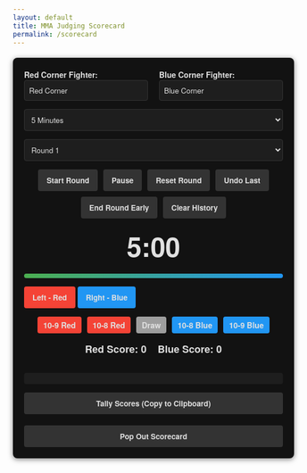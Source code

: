 ```yaml
---
layout: default
title: MMA Judging Scorecard
permalink: /scorecard
---
```


<div class="scorecard-container">
    <div class="content">
        <div class="fighter-inputs">
            <div class="fighter-red">
                <label for="red-fighter">Red Corner Fighter:</label>
                <input type="text" id="red-fighter" placeholder="Red Corner" value="Red Corner">
            </div>
            <div class="fighter-blue">
                <label for="blue-fighter">Blue Corner Fighter:</label>
                <input type="text" id="blue-fighter" placeholder="Blue Corner" value="Blue Corner">
            </div>
        </div>
        <select id="duration-select" onchange="updateTimerFromDuration()">
            <option value="300">5 Minutes</option>
            <option value="180">3 Minutes</option>
        </select>
        <select id="round-select">
            <option value="1">Round 1</option>
            <option value="2">Round 2</option>
            <option value="3">Round 3</option>
            <option value="4">Round 4</option>
            <option value="5">Round 5</option>
        </select>
        <div class="buttons">
            <button id="start-button" onclick="startRound()">Start Round</button>
            <button id="pause-button" onclick="pauseResumeRound()" disabled>Pause</button>
            <button id="reset-button" onclick="resetRound()" disabled>Reset Round</button>
            <button id="undo-button" onclick="undoScore()" disabled>Undo Last</button>
            <button id="end-button" onclick="endRound()" disabled>End Round Early</button>
            <button id="clear-history" onclick="clearHistory()">Clear History</button>
        </div>
        <div class="timer" id="timer" aria-live="polite">5:00</div>
        <div class="progress-bar">
            <div class="progress" id="progress"></div>
        </div>
        <div id="scoring-area" class="hidden">
            <button onclick="scoreRed()" class="red corner" aria-label="Score for Red (Left Arrow)">Left - Red</button>
            <button onclick="scoreBlue()" class="blue corner" aria-label="Score for Blue (Right Arrow)">Right - Blue</button>
        </div>
        <div class="direct-score">
            <button onclick="lockScore('10-9 Red')" class="red corner small" disabled>10-9 Red</button>
            <button onclick="lockScore('10-8 Red')" class="red corner small" disabled>10-8 Red</button>
            <button onclick="lockScore('Draw')" class="neutral small" disabled>Draw</button>
            <button onclick="lockScore('10-8 Blue')" class="blue corner small" disabled>10-8 Blue</button>
            <button onclick="lockScore('10-9 Blue')" class="blue corner small" disabled>10-9 Blue</button>
        </div>
        <div class="scores">
            <div class="score" id="red-score" aria-live="polite">Red Score: 0</div>
            <div class="score" id="blue-score" aria-live="polite">Blue Score: 0</div>
        </div>
        <div id="round-winner" aria-live="assertive"></div>
        <div class="history" id="history" aria-live="polite"></div>
        <button id="tally-button" onclick="tallyScores()">Tally Scores (Copy to Clipboard)</button>
    </div>
    <button class="popout-button" onclick="popOutScorecard()">Pop Out Scorecard</button>
</div>
<script>
    let redScore = 0;
    let blueScore = 0;
    let timerInterval;
    let isScoringActive = false;
    let timeLeft = 300; // Default to 5 minutes in seconds
    let maxTime = 300; // Track the max for progress calculation
    let isPaused = false;
    let history = [];
    let lastScore = null;
    const STORAGE_KEY = 'mma_scorecard_history';

    document.addEventListener('DOMContentLoaded', () => {
        history = JSON.parse(localStorage.getItem(STORAGE_KEY)) || [];
        document.getElementById('history').textContent = history.join('\n');
        updateTimerFromDuration(); // Initial timer display from default duration
    });

    function updateTimerFromDuration() {
        if (!isScoringActive) {
            maxTime = parseInt(document.getElementById('duration-select').value);
            timeLeft = maxTime;
            updateTimerDisplay();
        }
    }
    function startRound() {
        if (!isScoringActive) {
            redScore = 0;
            blueScore = 0;
            maxTime = parseInt(document.getElementById('duration-select').value);
            timeLeft = maxTime;
            lastScore = null;
            updateScores();
            updateProgress();
            updateTimerDisplay();
            document.getElementById('round-winner').textContent = '';
            document.getElementById('scoring-area').classList.remove('hidden');
            enableDirectScoreButtons(true);
            isScoringActive = true;
            document.getElementById('start-button').disabled = true;
            document.getElementById('pause-button').disabled = false;
            document.getElementById('reset-button').disabled = false;
            document.getElementById('undo-button').disabled = false;
            document.getElementById('end-button').disabled = false;
            timerInterval = setInterval(() => {
                if (!isPaused) {
                    timeLeft--;
                    updateProgress();
                    updateTimerDisplay();
                    if (timeLeft <= 30) flashTimer();
                    if (timeLeft <= 0) {
                        endRound();
                    }
                }
            }, 1000);
        }
    }
    function pauseResumeRound() {
        isPaused = !isPaused;
        document.getElementById('pause-button').textContent = isPaused ? 'Resume' : 'Pause';
        if (isPaused) {
            clearInterval(timerInterval);
        } else if (isScoringActive) {
            timerInterval = setInterval(() => {
                if (!isPaused) {
                    timeLeft--;
                    updateProgress();
                    updateTimerDisplay();
                    if (timeLeft <= 30) flashTimer();
                    if (timeLeft <= 0) {
                        endRound();
                    }
                }
            }, 1000);
        }
    }
    function resetRound() {
        if (isScoringActive) {
            redScore = 0;
            blueScore = 0;
            timeLeft = maxTime;
            lastScore = null;
            updateScores();
            updateProgress();
            updateTimerDisplay();
            document.getElementById('round-winner').textContent = '';
        }
    }
    function undoScore() {
        if (lastScore === 'red' && redScore > 0) {
            redScore--;
        } else if (lastScore === 'blue' && blueScore > 0) {
            blueScore--;
        }
        lastScore = null;
        updateScores();
        document.getElementById('undo-button').disabled = (redScore + blueScore === 0);
    }
    function lockScore(scoreType) {
        if (isScoringActive && !isPaused) {
            let forcedWinner = '';
            switch (scoreType) {
                case '10-9 Red':
                    forcedWinner = document.getElementById('red-fighter').value + ' wins the round 10-9';
                    break;
                case '10-8 Red':
                    forcedWinner = document.getElementById('red-fighter').value + ' wins the round 10-8';
                    break;
                case 'Draw':
                    forcedWinner = 'Round is a draw';
                    break;
                case '10-8 Blue':
                    forcedWinner = document.getElementById('blue-fighter').value + ' wins the round 10-8';
                    break;
                case '10-9 Blue':
                    forcedWinner = document.getElementById('blue-fighter').value + ' wins the round 10-9';
                    break;
            }
            endRound(forcedWinner); // Pass forced winner to override
        }
    }
    function endRound(forcedWinner = null) {
        clearInterval(timerInterval);
        document.getElementById('scoring-area').classList.add('hidden');
        enableDirectScoreButtons(false);
        isScoringActive = false;
        isPaused = false;
        document.getElementById('start-button').disabled = false;
        document.getElementById('pause-button').disabled = true;
        document.getElementById('pause-button').textContent = 'Pause';
        document.getElementById('reset-button').disabled = true;
        document.getElementById('undo-button').disabled = true;
        document.getElementById('end-button').disabled = true;
        let winner = forcedWinner;
        if (!winner) {
            let scoreDiff = Math.abs(redScore - blueScore);
            let score = '';
            if (scoreDiff >= 30) {
                score = '10-7';
            } else if (scoreDiff >= 15) {
                score = '10-8';
            } else {
                score = '10-9';
            }
            if (redScore > blueScore) {
                winner = document.getElementById('red-fighter').value + ' wins the round ' + score;
            } else if (blueScore > redScore) {
                winner = document.getElementById('blue-fighter').value + ' wins the round ' + score;
            } else {
                winner = 'Round is a draw';
            }
        }
        const roundEntry = `Round ${document.getElementById('round-select').value}: ${winner}`;
        history.push(roundEntry);
        document.getElementById('round-winner').textContent = winner;
        document.getElementById('history').textContent = history.join('\n');
        saveHistory();
        // Auto-increment round
        const roundSelect = document.getElementById('round-select');
        const nextRound = parseInt(roundSelect.value) + 1;
        if (nextRound <= 5) {
            roundSelect.value = nextRound;
        }
    }
    function scoreRed() {
        if (isScoringActive && !isPaused) {
            redScore++;
            lastScore = 'red';
            updateScores();
            flashButton('red');
            document.getElementById('undo-button').disabled = false;
        }
    }
    function scoreBlue() {
        if (isScoringActive && !isPaused) {
            blueScore++;
            lastScore = 'blue';
            updateScores();
            flashButton('blue');
            document.getElementById('undo-button').disabled = false;
        }
    }
    function updateScores() {
        document.getElementById('red-score').textContent = `${document.getElementById('red-fighter').value} Score: ${redScore}`;
        document.getElementById('blue-score').textContent = `${document.getElementById('blue-fighter').value} Score: ${blueScore}`;
    }
    function updateProgress() {
        const progress = document.getElementById('progress');
        const percentage = (timeLeft / maxTime) * 100;
        progress.style.width = `${percentage}%`;
    }
    function updateTimerDisplay() {
        let minutes = Math.floor(timeLeft / 60);
        let seconds = timeLeft % 60;
        document.getElementById('timer').textContent = `${minutes}:${seconds < 10 ? '0' : ''}${seconds}`;
    }
    function flashButton(color) {
        const button = document.querySelector(`.corner.${color}`);
        if (button) {
            button.style.backgroundColor = '#FF0000';
            setTimeout(() => button.style.backgroundColor = '', 200);
        }
    }
    function flashTimer() {
        const timer = document.getElementById('timer');
        timer.style.color = '#FFFFFF';
        setTimeout(() => timer.style.color = '#FF4040', 500);
    }
    function enableDirectScoreButtons(enable) {
        document.querySelectorAll('.direct-score button').forEach(btn => btn.disabled = !enable);
    }
    function saveHistory() {
        localStorage.setItem(STORAGE_KEY, JSON.stringify(history));
    }
    function clearHistory() {
        history = [];
        localStorage.removeItem(STORAGE_KEY);
        document.getElementById('history').textContent = '';
    }
    function tallyScores() {
        let tallyText = `Fight: ${document.getElementById('red-fighter').value} vs ${document.getElementById('blue-fighter').value}\n`;
        tallyText += history.join('\n');
        navigator.clipboard.writeText(tallyText).then(() => alert('Tally copied to clipboard!')).catch(err => console.error('Clipboard error', err));
    }
    function popOutScorecard() {
        const url = window.location.origin + '/scorecard-popout';
        window.open(url, 'MMA Scorecard', 'width=600,height=800,toolbar=no,menubar=no,scrollbars=yes,resizable=yes');
    }
    document.addEventListener('keydown', (e) => {
        if (isScoringActive && !isPaused) {
            if (e.key === 'ArrowLeft') {
                scoreRed();
            } else if (e.key === 'ArrowRight') {
                scoreBlue();
            } else if (e.key === 'd') {
                lockScore('Draw');
            }
        }
    });
</script>
<style>
    .scorecard-container { max-width: 800px; margin: 20px auto; padding: 20px; background: #121212; border-radius: 8px; box-shadow: 0 2px 10px rgba(0,0,0,0.5); color: #e0e0e0; font-family: 'Helvetica Neue', Arial, sans-serif; font-weight: bold; }
    .content { display: flex; flex-direction: column; gap: 15px; }
    .fighter-inputs { display: flex; gap: 20px; justify-content: space-between; }
    .fighter-red, .fighter-blue { flex: 1; }
    select, input { width: 100%; padding: 8px; border: 1px solid #333; border-radius: 4px; background: #1e1e1e; color: #e0e0e0; font-family: 'Helvetica Neue', Arial, sans-serif; }
    label { font-weight: bold; color: #e0e0e0; }
    .buttons { display: flex; gap: 10px; flex-wrap: wrap; justify-content: center; }
    button { padding: 10px 15px; background: #333; color: #e0e0e0; border: none; border-radius: 4px; cursor: pointer; transition: background 0.2s; font-family: 'Helvetica Neue', Arial, sans-serif; font-weight: bold; }
    button:hover { background: #444; }
    button.disabled { opacity: 0.5; cursor: not-allowed; }
    .timer { font-size: 48px; text-align: center; color: #e0e0e0; }
    .progress-bar { height: 8px; background: #333; border-radius: 4px; overflow: hidden; }
    .progress { height: 100%; background: linear-gradient(90deg, #4caf50, #2196f3); transition: width 0.5s; }
    .scoring-area { display: flex; gap: 20px; justify-content: center; }
    .scores { display: flex; gap: 20px; justify-content: center; font-size: 18px; color: #e0e0e0; }
    .round-winner { text-align: center; font-weight: bold; color: #e0e0e0; margin: 10px 0; }
    .history { white-space: pre-line; background: #1e1e1e; padding: 10px; border-radius: 4px; max-height: 200px; overflow-y: auto; color: #e0e0e0; font-family: 'Helvetica Neue', Arial, sans-serif; }
    .popout-button { margin-top: 20px; width: 100%; }
    .red.corner { background: #f44336; }
    .blue.corner { background: #2196f3; }
    .neutral { background: #9e9e9e; }
    .small { font-size: 14px; padding: 5px 10px; }
    .direct-score { display: flex; gap: 10px; justify-content: center; flex-wrap: wrap; }
</style>
